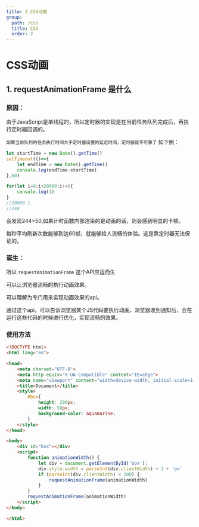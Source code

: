 ```yaml
---
title: 2.CSS动画
group:
  path: /css
  title: CSS
  order: 2
---
```

# CSS动画

## 1. requestAnimationFrame 是什么

### 原因：
由于JavaScript是单线程的，所以定时器的实现是在当前任务队列完成后，再执行定时器回调的。

`如果当前队列的任务执行时间大于定时器设置的延迟时间，定时器就不可靠了`
如下例：
```js
let startTime = new Date().getTime()
setTimeout(()=>{
    let endTime = new Date().getTime()
    console.log(endTime-startTime)
},50)

for(let i=0;i<20000;i++){
    console.log(1)
}
//20000 1
//244
```
会发现244>50,如果计时函数内部渲染的是动画的话，则会感到明显的卡顿。

每秒平均刷新次数能够到达60帧，就能够给人流畅的体验。这是靠定时器无法保证的。
### 诞生：
所以 `requestAnimationFrame` 这个API应运而生

可以让浏览器流畅的执行动画效果。

可以理解为专门用来实现动画效果的api。

通过这个api，可以告诉浏览器某个JS代码要执行动画，浏览器收到通知后，会在运行这些代码的时候进行优化，实现流畅的效果。

### 使用方法
```html
<!DOCTYPE html>
<html lang="en">

<head>
    <meta charset="UTF-8">
    <meta http-equiv="X-UA-Compatible" content="IE=edge">
    <meta name="viewport" content="width=device-width, initial-scale=1.0">
    <title>Document</title>
    <style>
        #box{
            height: 200px;
            width: 50px;
            background-color: aquamarine;
        }
    </style>
</head>

<body>
    <div id="box"></div>
    <script>
        function animationWidth() {
            let div = document.getElementById('box');
            div.style.width = parseInt(div.clientWidth) + 1 + 'px'
            if (parseInt(div.clientWidth) < 200) {
                requestAnimationFrame(animationWidth)
            }
        }
        requestAnimationFrame(animationWidth)
    </script>
</body>

</html>
```
